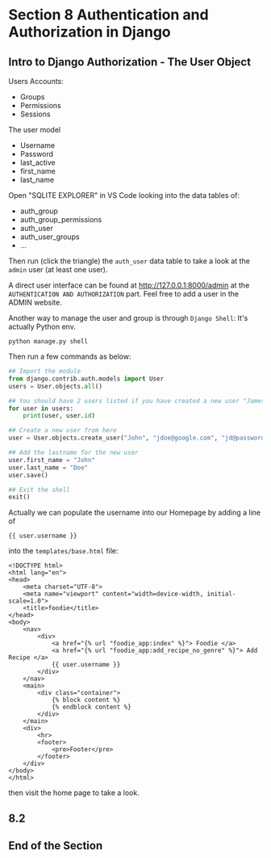 # Section 8 Authentication and Authorization in Django

## Intro to Django Authorization - The User Object

Users Accounts:

- Groups
- Permissions
- Sessions

The user model

- Username
- Password
- last_active
- first_name
- last_name

Open "SQLITE EXPLORER" in VS Code looking into the data tables of:

- auth_group
- auth_group_permissions
- auth_user
- auth_user_groups
- ...

Then run (click the triangle) the `auth_user` data table to take a look at the `admin` user (at least one user).

A direct user interface can be found at http://127.0.0.1:8000/admin at the `AUTHENTICATION AND AUTHORIZATION` part.
Feel free to add a user in the ADMIN website.

Another way to manage the user and group is through `Django Shell`: It's actually Python env.

```shell
python manage.py shell
```

Then run a few commands as below:

```python
## Import the module
from django.contrib.auth.models import User
users = User.objects.all()

## You should have 2 users listed if you have created a new user "James Bond" previously
for user in users:
    print(user, user.id)

## Create a new user from here
user = User.objects.create_user("John", "jdoe@google.com", "jd@password")

## Add the lastname for the new user
user.first_name = "John"
user.last_name = "Doe"
user.save()

## Exit the shell
exit()
```

Actually we can populate the username into our Homepage by adding a line of 

```django
{{ user.username }}
```

into the `templates/base.html` file:

```django
<!DOCTYPE html>
<html lang="en">
<head>
    <meta charset="UTF-8">
    <meta name="viewport" content="width=device-width, initial-scale=1.0">
    <title>foodie</title>
</head>
<body>
    <nav>
        <div>
            <a href="{% url "foodie_app:index" %}"> Foodie </a>
            <a href="{% url "foodie_app:add_recipe_no_genre" %}"> Add Recipe </a>
            {{ user.username }}
        </div>
    </nav>
    <main>
        <div class="container">
            {% block content %}
            {% endblock content %}
        </div>
    </main>
    <div>
        <hr>
        <footer>
            <pre>Footer</pre>
        </footer>
    </div>
</body>
</html>
```

then visit the home page to take a look.

## 8.2

## End of the Section